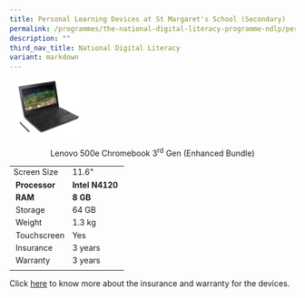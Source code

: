 ```yaml
---
title: Personal Learning Devices at St Margaret's School (Secondary)
permalink: /programmes/the-national-digital-literacy-programme-ndlp/personal-learning-device/
description: ""
third_nav_title: National Digital Literacy
variant: markdown
---
```

<img src="/images/Lenova%20500e.png" style="width:25%">

<p align="center">Lenovo 500e Chromebook 3<sup>rd</sup> Gen (Enhanced Bundle)</p>

| | |
| --- | --- |
| Screen Size | 11.6" |
| &nbsp;**Processor** | **Intel N4120**&nbsp; |
| &nbsp;**RAM** | **8 GB**&nbsp; |
| &nbsp;Storage | 64 GB&nbsp; |
| &nbsp;Weight | 1.3 kg&nbsp; |
| &nbsp;Touchscreen | Yes&nbsp; |
| &nbsp;Insurance | 3 years&nbsp; |
| &nbsp;Warranty | 3 years&nbsp; |
| | |
  
Click&nbsp;[here](https://stmargaretssec-moe-edu-sg-admin.cwp.sg/qql/slot/u168/NDLP/Device%20Insurance%20Warranty%20and%20Support%20Information%20cao%2029062022.pdf)&nbsp;to know more about the insurance and warranty for the devices.